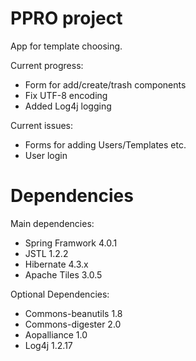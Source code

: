 # PPRO project
App for template choosing.

Current progress:
- Form for add/create/trash components
- Fix UTF-8 encoding
- Added Log4j logging

Current issues:
- Forms for adding Users/Templates etc.
- User login

# Dependencies

Main dependencies:
- Spring Framwork 4.0.1
- JSTL 1.2.2
- Hibernate 4.3.x
- Apache Tiles 3.0.5

Optional Dependencies:
- Commons-beanutils 1.8
- Commons-digester 2.0
- Aopalliance 1.0
- Log4j 1.2.17